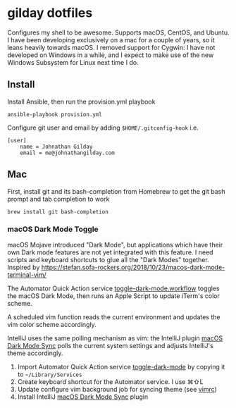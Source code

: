 # gilday dotfiles

Configures my shell to be awesome. Supports macOS, CentOS, and Ubuntu. I have
been developing exclusively on a mac for a couple of years, so it leans heavily
towards macOS. I removed support for Cygwin: I have not developed on Windows in
a while, and I expect to make use of the new Windows Subsystem for Linux next
time I do.

## Install

Install Ansible, then run the provision.yml playbook

    ansible-playbook provision.yml

Configure git user and email by adding `$HOME/.gitconfig-hook` i.e.

    [user]
        name = Johnathan Gilday
        email = me@johnathangilday.com

## Mac

First, install git and its bash-completion from Homebrew to get the git bash
prompt and tab completion to work

    brew install git bash-completion

### macOS Dark Mode Toggle

macOS Mojave introduced "Dark Mode", but applications which have their own Dark
mode features are not yet integrated with this feature. I need scripts and
keyboard shortcuts to glue all the "Dark Modes" together. Inspired by
https://stefan.sofa-rockers.org/2018/10/23/macos-dark-mode-terminal-vim/

The Automator Quick Action service
[toggle-dark-mode.workflow](./macos/toggle-dark-mode.workflow) toggles the macOS
Dark Mode, then runs an Apple Script to update iTerm's color scheme.

A scheduled vim function reads the current environment and updates the vim color
scheme accordingly.

IntelliJ uses the same polling mechanism as vim: the IntelliJ plugin [macOS Dark
Mode Sync](https://plugins.jetbrains.com/plugin/12515-macos-dark-mode-sync)
polls the current system settings and adjusts IntelliJ's theme accordingly.

1. Import Automator Quick Action service
   [toggle-dark-mode](./macos/toggle-dark-mode) by copying it to
   `~/Library/Services`
1. Create keyboard shortcut for the Automator service. I use ⌘⇧L
1. Update configure vim background job for syncing theme (see [vimrc](./vimrc))
1. Install IntelliJ [macOS Dark Mode
   Sync](https://plugins.jetbrains.com/plugin/12515-macos-dark-mode-sync) plugin
